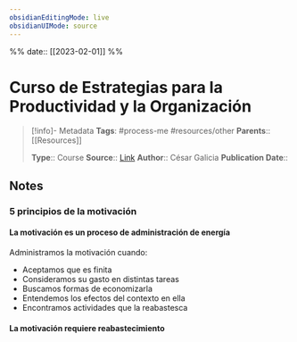 ```yaml
---
obsidianEditingMode: live
obsidianUIMode: source
---
```

%%
date:: [[2023-02-01]]
%%

# Curso de Estrategias para la Productividad y la Organización

> [!info]- Metadata
> **Tags**: #process-me #resources/other
> **Parents**:: [[Resources]]
> 
> **Type**:: Course
> **Source**:: [Link](https://platzi.com/cursos/estrategias-productividad/)
> **Author**:: César Galicia
> **Publication Date**:: 

## Notes

### 5 principios de la motivación

#### La motivación es un proceso de administración de energía

Administramos la motivación cuando:

- Aceptamos que es finita
- Consideramos su gasto en distintas tareas
- Buscamos formas de economizarla
- Entendemos los efectos del contexto en ella
- Encontramos actividades que la reabastesca

#### La motivación requiere reabastecimiento

